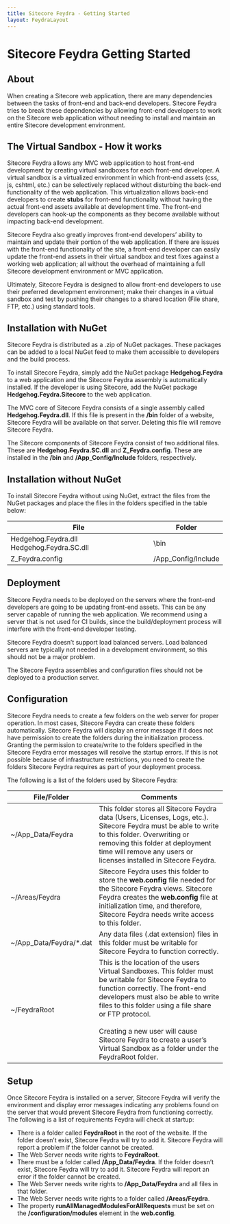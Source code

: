 ```yaml
---
title: Sitecore Feydra - Getting Started
layout: FeydraLayout
---
```


# Sitecore Feydra Getting Started

## About
When creating a Sitecore web application, there are many dependencies between the tasks of 
front-end and back-end developers. Sitecore Feydra tries to break these dependencies by allowing 
front-end developers to work on the Sitecore web application without needing to install 
and maintain an entire Sitecore development environment.

## The Virtual Sandbox - How it works
Sitecore Feydra allows any MVC web application to host front-end development by creating virtual 
sandboxes for each front-end developer.  A virtual sandbox is a virtualized environment 
in which front-end assets (css, js, cshtml, etc.) can be selectively replaced without 
disturbing the back-end functionality of the web application. This virtualization allows 
back-end developers to create **stubs** for front-end functionality without having the actual 
front-end assets available at development time. The front-end developers can hook-up the 
components as they become available without impacting back-end development.

Sitecore Feydra also greatly improves front-end developers’ ability to maintain and update their 
portion of the web application. If there are issues with the front-end functionality of 
the site, a front-end developer can easily update the front-end assets in their virtual 
sandbox and test fixes against a working web application; all without the overhead of 
maintaining a full Sitecore development environment or MVC application.

Ultimately, Sitecore Feydra is designed to allow front-end developers to use their preferred 
development environment; make their changes in a virtual sandbox and test by pushing 
their changes to a shared location (File share, FTP, etc.) using standard tools.

## Installation with NuGet
Sitecore Feydra is distributed as a .zip of NuGet packages. These packages can be added to a local 
NuGet feed to make them accessible to developers and the build process.

To install Sitecore Feydra, simply add the NuGet package **Hedgehog.Feydra** to a web application 
and the Sitecore Feydra assembly is automatically installed. If the developer is using Sitecore, 
add the NuGet package **Hedgehog.Feydra.Sitecore** to the web application.

The MVC core of Sitecore Feydra consists of a single assembly called **Hedgehog.Feydra.dll**. If 
this file is present in the **/bin** folder of a website, Sitecore Feydra will be available on that 
server. Deleting this file will remove Sitecore Feydra.

The Sitecore components of Sitecore Feydra consist of two additional files. These are 
**Hedgehog.Feydra.SC.dll** and **Z_Feydra.config**. These are installed in the **/bin** and 
**/App_Config/Include** folders, respectively.

## Installation without NuGet
To install Sitecore Feydra without using NuGet, extract the files from the NuGet packages and place the 
files in the folders specified in the table below:

| File | Folder | 
| ---- | ------ | 
| Hedgehog.Feydra.dll Hedgehog.Feydra.SC.dll | \bin | 
| Z_Feydra.config | /App_Config/Include | 

## Deployment
Sitecore Feydra needs to be deployed on the servers where the front-end developers are going to 
be updating front-end assets. This can be any server capable of running the web 
application. We recommend using a server that is not used for CI builds, since the 
build/deployment process will interfere with the front-end developer testing.

Sitecore Feydra doesn’t support load balanced servers. Load balanced servers are typically not 
needed in a development environment, so this should not be a major problem.

The Sitecore Feydra assemblies and configuration files should not be deployed to a production 
server.

## Configuration

Sitecore Feydra needs to create a few folders on the web server for proper operation. In most cases, 
Sitecore Feydra can create these folders automatically. Sitecore Feydra will display an error message if it 
does not have permission to create the folders during the initialization process. Granting the 
permission to create/write to the folders specified in the Sitecore Feydra error messages will resolve 
the startup errors. If this is not possible because of infrastructure restrictions, you need 
to create the folders Sitecore Feydra requires as part of your deployment process.

The following is a list of the folders used by Sitecore Feydra:

| File/Folder | Comments| 
| ---- | ------ | 
| ~/App_Data/Feydra | This folder stores all Sitecore Feydra data (Users, Licenses, Logs, etc.). Sitecore Feydra must be able to write to this folder. Overwriting or removing this folder at deployment time will remove any users or licenses installed in Sitecore Feydra.  | 
| ~/Areas/Feydra | Sitecore Feydra uses this folder to store the **web.config** file needed for the Sitecore Feydra views. Sitecore Feydra creates the **web.config** file at initialization time, and therefore, Sitecore Feydra needs write access to this folder. | 
| ~/App_Data/Feydra/*.dat | Any data files (.dat extension) files in this folder must be writable for Sitecore Feydra to function correctly. |
| ~/FeydraRoot | This is the location of the users Virtual Sandboxes. This folder must be writable for Sitecore Feydra to function correctly. The front-end developers must also be able to write files to this folder using a file share or FTP protocol. <br/> <br/> Creating a new user will cause Sitecore Feydra to create a user’s Virtual Sandbox as a folder under the FeydraRoot folder. |

## Setup
Once Sitecore Feydra is installed on a server, Sitecore Feydra will verify the environment and display 
error messages indicating any problems found on the server that would prevent Sitecore Feydra 
from functioning correctly. The following is a list of requirements Feydra will check 
at startup:

- There is a folder called **FeydraRoot** in the root of the website. If the folder 
doesn’t exist, Sitecore Feydra will try to add it. Sitecore Feydra will report a problem if the folder 
cannot be created.
- The Web Server needs write rights to **FeydraRoot**.
- There must be a folder called **/App_Data/Feydra**.  If the folder doesn’t exist, 
Sitecore Feydra will try to add it. Sitecore Feydra will report an error if the folder cannot be created.
- The Web Server needs write rights to **/App_Data/Feydra** and all files in that folder.
- The Web Server needs write rights to a folder called **/Areas/Feydra**.
- The property **runAllManagedModulesForAllRequests** must be set on the 
**/configuration/modules** element in the **web.config**.
